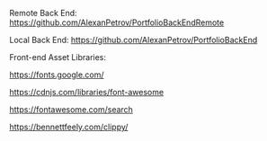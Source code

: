Remote Back End: https://github.com/AlexanPetrov/PortfolioBackEndRemote

Local Back End: https://github.com/AlexanPetrov/PortfolioBackEnd

Front-end Asset Libraries:

https://fonts.google.com/

https://cdnjs.com/libraries/font-awesome

https://fontawesome.com/search

https://bennettfeely.com/clippy/

